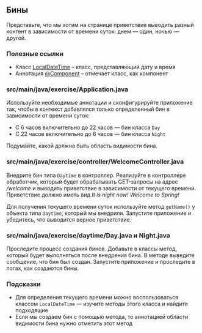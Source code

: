 ## Бины

Представьте, что мы хотим на странице приветствия выводить разный контент в зависимости от времени суток: днем — один, ночью — другой.

### Полезные ссылки

* Класс [LocalDateTime](https://docs.oracle.com/en/java/javase/11/docs/api/java.base/java/time/LocalDateTime.html) – класс, представляющий дату и время
* Аннотация [@Component](https://docs.spring.io/spring-framework/docs/current/javadoc-api/org/springframework/stereotype/Component.html) – отмечает класс, как компонент

### src/main/java/exercise/Application.java

Используйте необходимые аннотации и сконфигурируйте приложение так, чтобы в контекст добавлялся только определенный бин  в зависимости от времени суток:

* С 6 часов включительно до 22 часов — бин класса `Day`
* С 22 часов включительно до 6 часов — бин класса `Night`

Подумайте, какой должна быть область видимости бина.

### src/main/java/exercise/controller/WelcomeController.java

Внедрите бин типа `Daytime` в контроллер. Реализуйте в контроллере обработчик, который будет обрабатывать GET-запросы на адрес */welcome*  и выводить приветствие в зависимости от текущего времени. Приветствие должно иметь вид *It is night now! Welcome to Spring!*

Для получения текущего времени суток используйте метод `getName()` у объекта типа `Daytime`, который мы внедрили. Запустите приложение и убедитесь, что выводится верное приветствие.

### src/main/java/exercise/daytime/Day.java и Night.java

Проследите процесс создания бинов. Добавьте в классы метод, который будет выполняться после внедрения бина.
В методе выведите сообщение, что бин был создан. Запустите приложение и проследите в логах, как создаются бины.

### Подсказки

* Для определения текущего времени можно воспользоваться классом `LocalDateTime` — изучите методы этого класса и найдите подходящие
* Если мы создаем бин с помощью метода, то аннотацией области видимости бина нужно отметить этот метод
